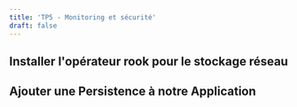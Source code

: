 ```yaml
---
title: 'TP5 - Monitoring et sécurité'
draft: false
---
```


## Installer l'opérateur rook pour le stockage réseau

## Ajouter une Persistence à notre Application

